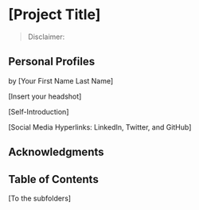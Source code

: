 # [Project Title] 

> Disclaimer: 

## Personal Profiles

by [Your First Name Last Name]

[Insert your headshot]

[Self-Introduction]

[Social Media Hyperlinks: LinkedIn, Twitter, and GitHub]

## Acknowledgments



## Table of Contents

[To the subfolders]


